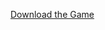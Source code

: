 [Download the Game](https://drive.google.com/file/d/1eVoDH6o0xAR3saJ_eCUrc_aCrMNqpGeV/view?usp=sharing "Download the Game")
